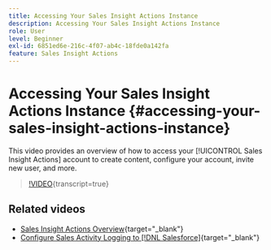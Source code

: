 ```yaml
---
title: Accessing Your Sales Insight Actions Instance
description: Accessing Your Sales Insight Actions Instance
role: User
level: Beginner
exl-id: 6851ed6e-216c-4f07-ab4c-18fde0a142fa
feature: Sales Insight Actions
---
```

# Accessing Your Sales Insight Actions Instance {#accessing-your-sales-insight-actions-instance}

This video provides an overview of how to access your [!UICONTROL Sales Insight Actions] account to create content, configure your account, invite new user, and more.

>[!VIDEO](https://video.tv.adobe.com/v/340925/?quality=12&learn=on){transcript=true}

## Related videos

* [Sales Insight Actions Overview](/help/sales-insight-actions/sales-insight-actions-overview.md){target="_blank"}
* [Configure Sales Activity Logging to [!DNL Salesforce]](/help/sales-insight-actions/configure-sales-activity-logging-to-salesforce.md){target="_blank"}
